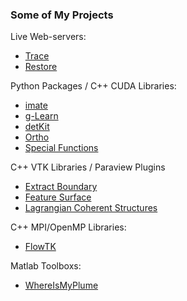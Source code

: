 ### Some of My Projects

Live Web-servers:

* [Trace](http://transport.me.berkeley.edu/trace/)
* [Restore](http://transport.me.berkeley.edu/restore/)

Python Packages / C++ CUDA Libraries:

* [imate](http://ameli.github.io/imate/)
* [g-Learn](http://ameli.github.io/glearn/)
* [detKit](http://ameli.github.io/detkit/)
* [Ortho](http://ameli.github.io/ortho/)
* [Special Functions](http://ameli.github.io/special_functions/)

C++ VTK Libraries / Paraview Plugins

* [Extract Boundary](https://ameli.github.io/extract-boundary/)
* [Feature Surface](http://ameli.github.io/feature-surface/)
* [Lagrangian Coherent Structures](http://ameli.github.io/lcs/)

C++ MPI/OpenMP Libraries:
* [FlowTK](https://github.com/ameli/FlowTK/)

Matlab Toolboxs:

* [WhereIsMyPlume](https://github.com/ameli/WhereIsMyPlume)

